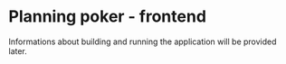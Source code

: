 # Planning poker - frontend

Informations about building and running the application will be provided later.